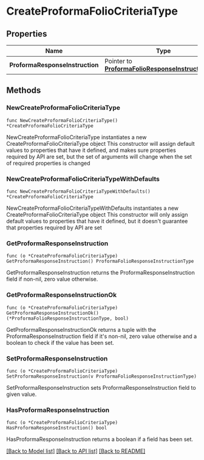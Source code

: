 # CreateProformaFolioCriteriaType

## Properties

Name | Type | Description | Notes
------------ | ------------- | ------------- | -------------
**ProformaResponseInstruction** | Pointer to [**ProformaFolioResponseInstructionType**](ProformaFolioResponseInstructionType.md) |  | [optional] 

## Methods

### NewCreateProformaFolioCriteriaType

`func NewCreateProformaFolioCriteriaType() *CreateProformaFolioCriteriaType`

NewCreateProformaFolioCriteriaType instantiates a new CreateProformaFolioCriteriaType object
This constructor will assign default values to properties that have it defined,
and makes sure properties required by API are set, but the set of arguments
will change when the set of required properties is changed

### NewCreateProformaFolioCriteriaTypeWithDefaults

`func NewCreateProformaFolioCriteriaTypeWithDefaults() *CreateProformaFolioCriteriaType`

NewCreateProformaFolioCriteriaTypeWithDefaults instantiates a new CreateProformaFolioCriteriaType object
This constructor will only assign default values to properties that have it defined,
but it doesn't guarantee that properties required by API are set

### GetProformaResponseInstruction

`func (o *CreateProformaFolioCriteriaType) GetProformaResponseInstruction() ProformaFolioResponseInstructionType`

GetProformaResponseInstruction returns the ProformaResponseInstruction field if non-nil, zero value otherwise.

### GetProformaResponseInstructionOk

`func (o *CreateProformaFolioCriteriaType) GetProformaResponseInstructionOk() (*ProformaFolioResponseInstructionType, bool)`

GetProformaResponseInstructionOk returns a tuple with the ProformaResponseInstruction field if it's non-nil, zero value otherwise
and a boolean to check if the value has been set.

### SetProformaResponseInstruction

`func (o *CreateProformaFolioCriteriaType) SetProformaResponseInstruction(v ProformaFolioResponseInstructionType)`

SetProformaResponseInstruction sets ProformaResponseInstruction field to given value.

### HasProformaResponseInstruction

`func (o *CreateProformaFolioCriteriaType) HasProformaResponseInstruction() bool`

HasProformaResponseInstruction returns a boolean if a field has been set.


[[Back to Model list]](../README.md#documentation-for-models) [[Back to API list]](../README.md#documentation-for-api-endpoints) [[Back to README]](../README.md)


